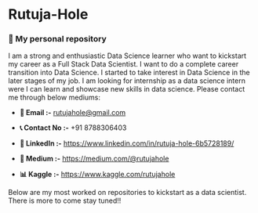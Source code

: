 # Rutuja-Hole
### 🔰 My personal repository

I am a strong and enthusiastic Data Science learner who want to kickstart my career as a Full Stack Data Scientist. I want to do a complete career transition into Data Science. I started to take interest in Data Science in the later stages of my job. I am looking for internship as a data science intern were I can learn and showcase new skills in data science. Please contact me through below mediums:


- **📧 Email :-** rutujahole@gmail.com 
* **📞 Contact No :-** +91 8788306403
+ **📌 LinkedIn :-** https://www.linkedin.com/in/rutuja-hole-6b5728189/
- **📜 Medium :-** https://medium.com/@rutujahole
+ **📊 Kaggle :-** https://www.kaggle.com/rutujahole


Below are my most worked on repositories to kickstart as a data scientist. There is more to come stay tuned!!
